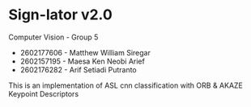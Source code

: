 # Sign-lator v2.0

Computer Vision - Group 5
* 2602177606 - Matthew William Siregar
* 2602157195 - Maesa Ken Neobi Arief
* 2602176282 - Arif Setiadi Putranto

This is an implementation of ASL cnn classification with ORB & AKAZE Keypoint Descriptors

